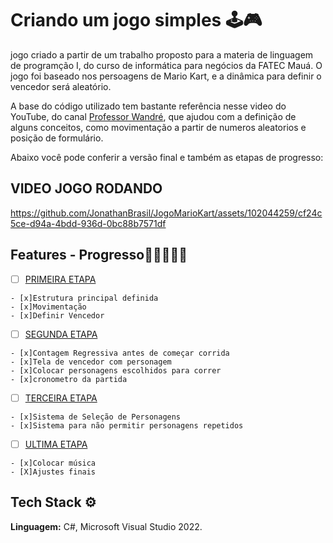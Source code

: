 # Criando um jogo simples 🕹️🎮

jogo criado a partir de um trabalho proposto para a materia de linguagem de programção I, do curso de informática para negócios da FATEC Mauá.
O jogo foi baseado nos persoagens de Mario Kart, e a dinâmica para definir o vencedor será aleatório. 

A base do código utilizado tem bastante referência nesse video do YouTube, do canal [Professor Wandré](https://www.youtube.com/watch?v=Hv17szupnAI&list=PLPCQv3jj4oat_cVIcU1ED-dnhvLEKIWFj&index=6), que ajudou com a definição de alguns conceitos, como movimentação a partir de numeros aleatorios e posição de formulário.  

Abaixo você pode conferir a versão final e também as etapas de progresso:


## VIDEO JOGO RODANDO

https://github.com/JonathanBrasil/JogoMarioKart/assets/102044259/cf24c5ce-d94a-4bdd-936d-0bc88b7571df


## Features - Progresso🧑🏾‍💻✅🚀

- [ ] [PRIMEIRA ETAPA](https://github.com/JonathanBrasil/JogoMarioKart/tree/branch1)
```
- [x]Estrutura principal definida
- [x]Movimentação 
- [x]Definir Vencedor
```
- [ ] [SEGUNDA ETAPA](https://github.com/JonathanBrasil/JogoMarioKart/tree/branch2)
```
- [x]Contagem Regressiva antes de começar corrida
- [x]Tela de vencedor com personagem
- [x]Colocar personagens escolhidos para correr
- [x]cronometro da partida
```
- [ ] [TERCEIRA ETAPA](https://github.com/JonathanBrasil/JogoMarioKart/tree/branch3)
```
- [x]Sistema de Seleção de Personagens
- [x]Sistema para não permitir personagens repetidos
```
- [ ] [ULTIMA ETAPA](https://github.com/JonathanBrasil/JogoMarioKart/tree/branch4)
```
- [x]Colocar música
- [X]Ajustes finais
```
## Tech Stack ⚙️

**Linguagem:** C#, Microsoft Visual Studio 2022. 
